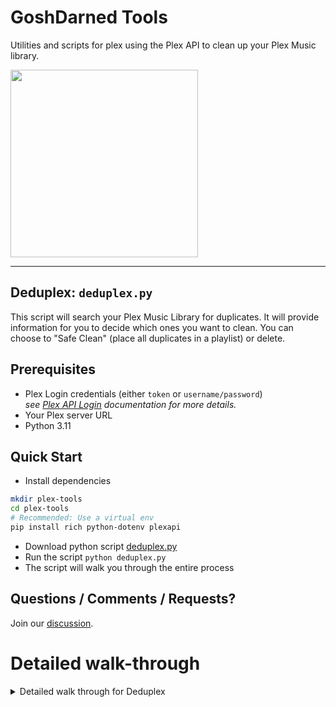 # GoshDarned Tools

Utilities and scripts for plex using the Plex API to clean up your Plex Music library.

<img width="300" src="https://github.com/johnsturgeon/plex-tools/assets/9746310/0c42ce63-983b-43a6-8f2e-77338e204cba">

---

## Deduplex: `deduplex.py`

This script will search your Plex Music Library for duplicates.  It will provide information for you to decide which ones you want to clean.  You can choose to "Safe Clean" (place all duplicates in a playlist) or delete.

## Prerequisites
* Plex Login credentials (either `token` or `username/password`)  
  _see [Plex API Login](https://python-plexapi.readthedocs.io/en/stable/introduction.html#getting-a-plexserver-instance) documentation for more details._
* Your Plex server URL
* Python 3.11

## Quick Start

*  Install dependencies

```bash
mkdir plex-tools
cd plex-tools
# Recommended: Use a virtual env
pip install rich python-dotenv plexapi
```
* Download python script [deduplex.py](deduplex.py)
* Run the script `python deduplex.py`
* The script will walk you through the entire process

## Questions / Comments / Requests?

Join our [discussion](https://github.com/johnsturgeon/plex-tools/discussions).

# Detailed walk-through

<details>
  <summary>Detailed walk through for Deduplex</summary>


## Usage

```bash
python deduplexs.py
```

The script will walk you through an initial configuration, Optionally offer to save the config in a `.env` file, and begin the search

## .env

If the .env file does not exist, you can opt to create it

<img width="690" alt="image" src="https://github.com/johnsturgeon/plex-tools/assets/9746310/8b2a6b9a-78d4-4067-acf9-1f15bf001094">

## Setup

The setup process will attempt to connect to your plex server using credentials supplied in the .env file.  If successful, it will search for duplicates.

<img width="623" alt="image" src="https://github.com/johnsturgeon/plex-tools/assets/9746310/b8462a9f-9292-46f2-b97f-5fa2f11a9e25">

## Safe Mode

Safe mode will move duplicate tracks to a playlist for you to review and delete in Plex yourself.

<img width="726" alt="image" src="https://github.com/johnsturgeon/plex-tools/assets/9746310/7dfcaf44-330a-4c8f-9d1b-02994e41c3c3">

If you choose not to enable safe mode, then your duplicates will be deleted directly

## Instructions

You will (optionally) be shown some brief instructions for how to choose your duplicates, it will be more obvious once you begin.

<img width="730" alt="image" src="https://github.com/johnsturgeon/plex-tools/assets/9746310/ddc04e84-12c8-4c3c-b851-40e96dd74573">

## Duplicate chooser

Each song that has duplicate(s) files will present you with a choice for choosing which songs to delete

<img width="728" alt="image" src="https://github.com/johnsturgeon/plex-tools/assets/9746310/95d1a049-618c-488d-b80b-79a00f346b53">

## Final review

You will be asked if you'd like to review the actual files that you've chosen for clean-up then, either the files will be placed into a playlist (safe delete) or deleted.

</details>
